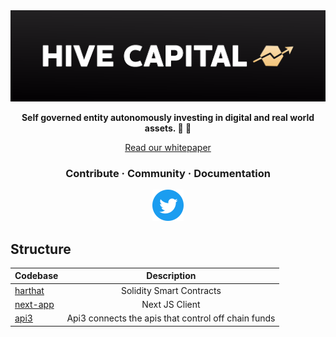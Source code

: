 <img src="./next-app/public/headerBlack.png" >

</p></a>
<p align="center">
  <strong>Self governed entity autonomously investing in digital and real world assets. 🐝 🚀</strong>
</p>
<p align="center">
  <a href="https://hivecapitaldao.gitbook.io/whitepaper/">Read our whitepaper</a>
</p>

<h3 align="center">
  <a >Contribute</a>
  <span> · </span>
  <a >Community</a>
  <span> · </span>
  <a >Documentation</a>
</h3>

<p align="center">
  <a href="https://twitter.com/hivecapitaldao?ref_src=twsrc%5Etfw" class="twitter-follow-button" data-show-count="false">
    <img src="./next-app/public/twitterLogo.svg" width="50">
  </a>
</P>

## Structure

| Codebase             |                     Description                     |
| :------------------- | :-------------------------------------------------: |
| [harthat](hardhat)   |              Solidity Smart Contracts               |
| [next-app](next-app) |                   Next JS Client                    |
| [api3]()             | Api3 connects the apis that control off chain funds |
